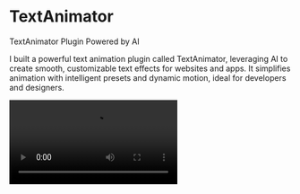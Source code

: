 # TextAnimator
TextAnimator Plugin Powered by AI

I built a powerful text animation plugin called TextAnimator, leveraging AI to create smooth, customizable text effects for websites and apps. It simplifies animation with intelligent presets and dynamic motion, ideal for developers and designers.

<video loop autoplay src="Screen Recording 2025-05-20 at 11.25.59 PM.mp4" title="Title"></video>